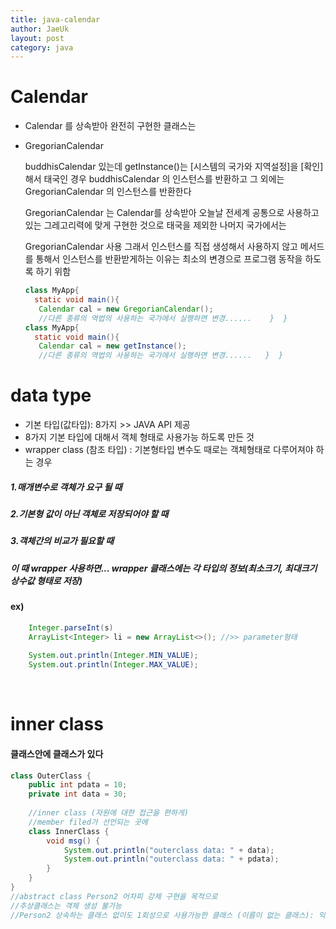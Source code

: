 ```yaml
---
title: java-calendar
author: JaeUk
layout: post
category: java
---
```

# Calendar

* Calendar 를 상속받아 완전히 구현한 클래스는 
* GregorianCalendar

   buddhisCalendar 있는데 getInstance()는 [시스템의 국가와 지역설정]을 [확인]해서 태국인 경우 buddhisCalendar 의 인스턴스를 반환하고 그 외에는 GregorianCalendar 의 인스턴스를 반환한다
   
   GregorianCalendar 는 Calendar를 상속받아 오늘날 전세계 공통으로 사용하고 있는 그레고리력에 맞게 구현한 것으로 태국을 제외한 나머지 국가에서는 
   
   GregorianCalendar 사용
   그래서 인스턴스를 직접 생성해서 사용하지 않고 메서드를 통해서 인스턴스를 반환받게하는 이유는 최소의 변경으로 프로그램 동작을 하도록 하기 위함
   ~~~java
   class MyApp{
     static void main(){
      Calendar cal = new GregorianCalendar();
      //다른 종류의 역법의 사용하는 국가에서 실행하면 변경......    }  }
   class MyApp{
     static void main(){
      Calendar cal = new getInstance();
      //다른 종류의 역법의 사용하는 국가에서 실행하면 변경......   }  }
	~~~

# data type

* 기본 타입(값타입): 8가지 >> JAVA API 제공
* 8가지 기본 타입에 대해서 객체 형태로 사용가능 하도록 만든 것
* wrapper class (참조 타입) : 기본형타입 변수도 때로는 객체형태로 다루어져야 하는 경우
##### 1.매개변수로 객체가 요구 될 때
##### 2.기본형 값이 아닌 객체로 저장되어야 할 때
##### 3.객체간의 비교가 필요할 때
##### 이 때 wrapper 사용하면... wrapper 클래스에는 각 타입의 정보(최소크기, 최대크기 상수값 형태로 저장)
#### ex)
~~~java
	Integer.parseInt(s)
	ArrayList<Integer> li = new ArrayList<>(); //>> parameter형태
	
	System.out.println(Integer.MIN_VALUE);
	System.out.println(Integer.MAX_VALUE);
~~~

<br>

# inner class
#### 클래스안에 클래스가 있다
~~~java
class OuterClass {
	public int pdata = 10;
	private int data = 30;
	
	//inner class (자원에 대한 접근을 편하게)
	//member filed가 선언되는 곳에
	class InnerClass {
		void msg() {
			System.out.println("outerclass data: " + data);
			System.out.println("outerclass data: " + pdata);
		}
	}
}
//abstract class Person2 어차피 강제 구현을 목적으로
//추상클래스는 객체 생성 불가능
//Person2 상속하는 클래스 없이도 1회성으로 사용가능한 클래스 (이름이 없는 클래스): 익명클래스
~~~